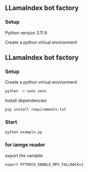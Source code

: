 ## LLamaIndex bot factory

### Setup

Python version 3.11.9

Create a python virtual environment
## LLamaIndex bot factory

### Setup
Create a python virtual environment

```bash
python -m venv venv
```

Install dependencies
```bash
pip install requirements.txt
```

### Start
```bash
python example.py
```

### for iamge reader
export the variable
```
export PYTORCH_ENABLE_MPS_FALLBACK=1
```